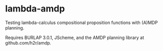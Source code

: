 # lambda-amdp
Testing lambda-calculus compositional proposition functions with (A)MDP planning.

Requires BURLAP 3.0.1, JScheme, and the AMDP planning library at github.com/h2r/amdp.
